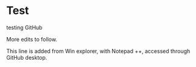 # Test
testing GitHub

More edits to follow.

This line is added from Win explorer, with Notepad ++, accessed through GitHub desktop.